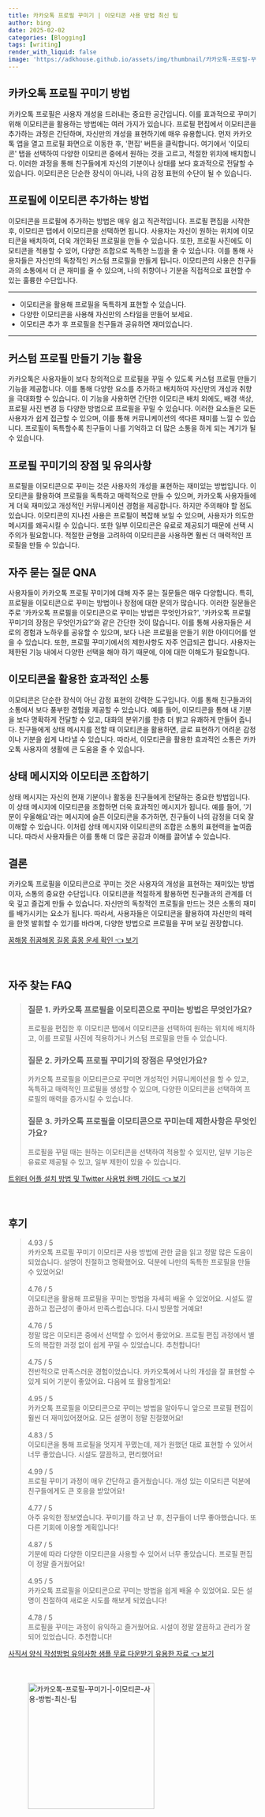 ```yaml
---
title: 카카오톡 프로필 꾸미기 | 이모티콘 사용 방법 최신 팁
author: bing
date: 2025-02-02
categories: [Blogging]
tags: [writing]
render_with_liquid: false
image: 'https://adkhouse.github.io/assets/img/thumbnail/카카오톡-프로필-꾸미기-|-이모티콘-사용-방법-최신-팁.webp'
---
```



<h2 id='카카오톡 프로필 꾸미기 방법'>카카오톡 프로필 꾸미기 방법</h2>

<p>카카오톡 프로필은 사용자 개성을 드러내는 중요한 공간입니다. 이를 효과적으로 꾸미기 위해 이모티콘을 활용하는 방법에는 여러 가지가 있습니다. 프로필 편집에서 이모티콘을 추가하는 과정은 간단하며, 자신만의 개성을 표현하기에 매우 유용합니다. 먼저 카카오톡 앱을 열고 프로필 화면으로 이동한 후, '편집' 버튼을 클릭합니다. 여기에서 '이모티콘' 탭을 선택하여 다양한 이모티콘 중에서 원하는 것을 고르고, 적절한 위치에 배치합니다. 이러한 과정을 통해 친구들에게 자신의 기분이나 상태를 보다 효과적으로 전달할 수 있습니다. 이모티콘은 단순한 장식이 아니라, 나의 감정 표현의 수단이 될 수 있습니다.</p>

<h2 id='프로필에 이모티콘 추가하는 방법'>프로필에 이모티콘 추가하는 방법</h2>

<p>이모티콘을 프로필에 추가하는 방법은 매우 쉽고 직관적입니다. 프로필 편집을 시작한 후, 이모티콘 탭에서 이모티콘을 선택하면 됩니다. 사용자는 자신이 원하는 위치에 이모티콘을 배치하여, 더욱 개인화된 프로필을 만들 수 있습니다. 또한, 프로필 사진에도 이모티콘을 적용할 수 있어, 다양한 조합으로 독특한 느낌을 줄 수 있습니다. 이를 통해 사용자들은 자신만의 독창적인 커스텀 프로필을 만들게 됩니다. 이모티콘의 사용은 친구들과의 소통에서 더 큰 재미를 줄 수 있으며, 나의 취향이나 기분을 직접적으로 표현할 수 있는 훌륭한 수단입니다.</p>

<hr />

<ul>
    <li>이모티콘을 활용해 프로필을 독특하게 표현할 수 있습니다.</li>
    <li>다양한 이모티콘을 사용해 자신만의 스타일을 만들어 보세요.</li>
    <li>이모티콘 추가 후 프로필을 친구들과 공유하면 재미있습니다.</li>
</ul>

<hr />

<h2 id='커스텀 프로필 만들기 기능 활용'>커스텀 프로필 만들기 기능 활용</h2>

<p>카카오톡은 사용자들이 보다 창의적으로 프로필을 꾸밀 수 있도록 커스텀 프로필 만들기 기능을 제공합니다. 이를 통해 다양한 요소를 추가하고 배치하여 자신만의 개성과 취향을 극대화할 수 있습니다. 이 기능을 사용하면 간단한 이모티콘 배치 외에도, 배경 색상, 프로필 사진 변경 등 다양한 방법으로 프로필을 꾸밀 수 있습니다. 이러한 요소들은 모든 사용자가 쉽게 접근할 수 있으며, 이를 통해 커뮤니케이션의 색다른 재미를 느낄 수 있습니다. 프로필이 독특할수록 친구들이 나를 기억하고 더 많은 소통을 하게 되는 계기가 될 수 있습니다.</p>

<h2 id='프로필 꾸미기의 장점 및 유의사항'>프로필 꾸미기의 장점 및 유의사항</h2>

<p>프로필을 이모티콘으로 꾸미는 것은 사용자의 개성을 표현하는 재미있는 방법입니다. 이모티콘을 활용하여 프로필을 독특하고 매력적으로 만들 수 있으며, 카카오톡 사용자들에게 더욱 재미있고 개성적인 커뮤니케이션 경험을 제공합니다. 하지만 주의해야 할 점도 있습니다. 이모티콘의 지나친 사용은 프로필이 복잡해 보일 수 있으며, 사용자가 의도한 메시지를 왜곡시킬 수 있습니다. 또한 일부 이모티콘은 유료로 제공되기 때문에 선택 시 주의가 필요합니다. 적절한 균형을 고려하여 이모티콘을 사용하면 훨씬 더 매력적인 프로필을 만들 수 있습니다.</p>

<h2 id='자주 묻는 질문 QNA'>자주 묻는 질문 QNA</h2>

<p>사용자들이 카카오톡 프로필 꾸미기에 대해 자주 묻는 질문들은 매우 다양합니다. 특히, 프로필을 이모티콘으로 꾸미는 방법이나 장점에 대한 문의가 많습니다. 이러한 질문들은 주로 '카카오톡 프로필을 이모티콘으로 꾸미는 방법은 무엇인가요?', '카카오톡 프로필 꾸미기의 장점은 무엇인가요?'와 같은 간단한 것이 많습니다. 이를 통해 사용자들은 서로의 경험과 노하우를 공유할 수 있으며, 보다 나은 프로필을 만들기 위한 아이디어를 얻을 수 있습니다. 또한, 프로필 꾸미기에서의 제한사항도 자주 언급되곤 합니다. 사용자는 제한된 기능 내에서 다양한 선택을 해야 하기 때문에, 이에 대한 이해도가 필요합니다.</p>

<h2 id='이모티콘을 활용한 효과적인 소통'>이모티콘을 활용한 효과적인 소통</h2>

<p>이모티콘은 단순한 장식이 아닌 감정 표현의 강력한 도구입니다. 이를 통해 친구들과의 소통에서 보다 풍부한 경험을 제공할 수 있습니다. 예를 들어, 이모티콘을 통해 내 기분을 보다 명확하게 전달할 수 있고, 대화의 분위기를 한층 더 밝고 유쾌하게 만들어 줍니다. 친구들에게 상태 메시지를 전할 때 이모티콘을 활용하면, 글로 표현하기 어려운 감정이나 기분을 쉽게 나타낼 수 있습니다. 따라서, 이모티콘을 활용한 효과적인 소통은 카카오톡 사용자의 생활에 큰 도움을 줄 수 있습니다.</p>

<h2 id='상태 메시지와 이모티콘 조합하기'>상태 메시지와 이모티콘 조합하기</h2>

<p>상태 메시지는 자신의 현재 기분이나 활동을 친구들에게 전달하는 중요한 방법입니다. 이 상태 메시지에 이모티콘을 조합하면 더욱 효과적인 메시지가 됩니다. 예를 들어, '기분이 우울해요'라는 메시지에 슬픈 이모티콘을 추가하면, 친구들이 나의 감정을 더욱 잘 이해할 수 있습니다. 이처럼 상태 메시지와 이모티콘의 조합은 소통의 표현력을 높여줍니다. 따라서 사용자들은 이를 통해 더 많은 공감과 이해를 끌어낼 수 있습니다.</p>

<h2 id='결론'>결론</h2>

<p>카카오톡 프로필을 이모티콘으로 꾸미는 것은 사용자의 개성을 표현하는 재미있는 방법이자, 소통의 중요한 수단입니다. 이모티콘을 적절하게 활용하면 친구들과의 관계를 더욱 깊고 즐겁게 만들 수 있습니다. 자신만의 독창적인 프로필을 만드는 것은 소통의 재미를 배가시키는 요소가 됩니다. 따라서, 사용자들은 이모티콘을 활용하여 자신만의 매력을 한껏 발휘할 수 있기를 바라며, 다양한 방법으로 프로필을 꾸며 보길 권장합니다.</p>


<p><a class="click-button" title="꿈해몽 쥐꿈해몽 길몽 흉몽 운세 확인" href="https://adkhouse.github.io/posts/%EA%BF%88%ED%95%B4%EB%AA%BD-%EC%A5%90%EA%BF%88%ED%95%B4%EB%AA%BD-%EA%B8%B8%EB%AA%BD-%ED%9D%89%EB%AA%BD-%EC%9A%B4%EC%84%B8-%ED%99%95%EC%9D%B8/" rel="dofollow">꿈해몽 쥐꿈해몽 길몽 흉몽 운세 확인 👈 보기</a></p><br>
<h2 id='자주_찾는_FAQ'>자주 찾는 FAQ</h2>
<div itemscope="" itemtype="https://schema.org/FAQPage"> 
<blockquote> 
<div itemscope="" itemprop="mainEntity" itemtype="https://schema.org/Question"> 
<h3 itemprop="name">질문 1. 카카오톡 프로필을 이모티콘으로 꾸미는 방법은 무엇인가요?</h3> 
<div itemscope="" itemprop="acceptedAnswer" itemtype="https://schema.org/Answer"> 
<span itemprop="text"> 
<p>프로필을 편집한 후 이모티콘 탭에서 이모티콘을 선택하여 원하는 위치에 배치하고, 이를 프로필 사진에 적용하거나 커스텀 프로필을 만들 수 있습니다.</p> 
</span> 
</div> 
</div> 
<div itemscope="" itemprop="mainEntity" itemtype="https://schema.org/Question"> 
<h3 itemprop="name">질문 2. 카카오톡 프로필 꾸미기의 장점은 무엇인가요?</h3> 
<div itemscope="" itemprop="acceptedAnswer" itemtype="https://schema.org/Answer"> 
<span itemprop="text"> 
<p>카카오톡 프로필을 이모티콘으로 꾸미면 개성적인 커뮤니케이션을 할 수 있고, 독특하고 매력적인 프로필을 생성할 수 있으며, 다양한 이모티콘을 선택하여 프로필의 매력을 증가시킬 수 있습니다.</p> 
</span> 
</div> 
</div> 
<div itemscope="" itemprop="mainEntity" itemtype="https://schema.org/Question"> 
<h3 itemprop="name">질문 3. 카카오톡 프로필을 이모티콘으로 꾸미는데 제한사항은 무엇인가요?</h3> 
<div itemscope="" itemprop="acceptedAnswer" itemtype="https://schema.org/Answer"> 
<span itemprop="text"> 
<p>프로필을 꾸밀 때는 원하는 이모티콘을 선택하여 적용할 수 있지만, 일부 기능은 유료로 제공될 수 있고, 일부 제한이 있을 수 있습니다.</p> 
</span> 
</div> 
</div> 
</blockquote> 
</div>
<p><a class="click-button" title="트위터 어플 설치 방법 및 Twitter 사용법 완벽 가이드" href="https://adkhouse.github.io/posts/%ED%8A%B8%EC%9C%84%ED%84%B0-%EC%96%B4%ED%94%8C-%EC%84%A4%EC%B9%98-%EB%B0%A9%EB%B2%95-%EB%B0%8F-Twitter-%EC%82%AC%EC%9A%A9%EB%B2%95-%EC%99%84%EB%B2%BD-%EA%B0%80%EC%9D%B4%EB%93%9C/" rel="dofollow">트위터 어플 설치 방법 및 Twitter 사용법 완벽 가이드 👈 보기</a></p><br>
<h2 id='후기'>후기</h2>
<div itemscope itemtype="https://schema.org/Product">
  <blockquote>
  <div itemprop="review" itemscope itemtype="https://schema.org/Review">
      <div itemprop="reviewRating" itemscope itemtype="https://schema.org/Rating"> <span itemprop="ratingValue">4.93</span> / <span itemprop="bestRating">5</span> </div>
      <span itemprop="reviewBody">카카오톡 프로필 꾸미기 이모티콘 사용 방법에 관한 글을 읽고 정말 많은 도움이 되었습니다. 설명이 친절하고 명확했어요. 덕분에 나만의 독특한 프로필을 만들 수 있었어요!</span>
  </div>
  <br>
  <div itemprop="review" itemscope itemtype="https://schema.org/Review">
      <div itemprop="reviewRating" itemscope itemtype="https://schema.org/Rating"> <span itemprop="ratingValue">4.76</span> / <span itemprop="bestRating">5</span> </div>
      <span itemprop="reviewBody">이모티콘을 활용해 프로필을 꾸미는 방법을 자세히 배울 수 있었어요. 시설도 깔끔하고 접근성이 좋아서 만족스럽습니다. 다시 방문할 거예요!</span>
  </div>
  <br>
  <div itemprop="review" itemscope itemtype="https://schema.org/Review">
      <div itemprop="reviewRating" itemscope itemtype="https://schema.org/Rating"> <span itemprop="ratingValue">4.76</span> / <span itemprop="bestRating">5</span> </div>
      <span itemprop="reviewBody">정말 많은 이모티콘 중에서 선택할 수 있어서 좋았어요. 프로필 편집 과정에서 별도의 복잡한 과정 없이 쉽게 꾸밀 수 있었습니다. 추천합니다!</span>
  </div>
  <br>
  <div itemprop="review" itemscope itemtype="https://schema.org/Review">
      <div itemprop="reviewRating" itemscope itemtype="https://schema.org/Rating"> <span itemprop="ratingValue">4.75</span> / <span itemprop="bestRating">5</span> </div>
      <span itemprop="reviewBody">전반적으로 만족스러운 경험이었습니다. 카카오톡에서 나의 개성을 잘 표현할 수 있게 되어 기분이 좋았어요. 다음에 또 활용할게요!</span>
  </div>
  <br>
  <div itemprop="review" itemscope itemtype="https://schema.org/Review">
      <div itemprop="reviewRating" itemscope itemtype="https://schema.org/Rating"> <span itemprop="ratingValue">4.95</span> / <span itemprop="bestRating">5</span> </div>
      <span itemprop="reviewBody">카카오톡 프로필을 이모티콘으로 꾸미는 방법을 알아두니 앞으로 프로필 편집이 훨씬 더 재미있어졌어요. 모든 설명이 정말 친절했어요!</span>
  </div>
  <br>
  <div itemprop="review" itemscope itemtype="https://schema.org/Review">
      <div itemprop="reviewRating" itemscope itemtype="https://schema.org/Rating"> <span itemprop="ratingValue">4.83</span> / <span itemprop="bestRating">5</span> </div>
      <span itemprop="reviewBody">이모티콘을 통해 프로필을 멋지게 꾸몄는데, 제가 원했던 대로 표현할 수 있어서 너무 좋았습니다. 시설도 깔끔하고, 편리했어요!</span>
  </div>
  <br>
  <div itemprop="review" itemscope itemtype="https://schema.org/Review">
      <div itemprop="reviewRating" itemscope itemtype="https://schema.org/Rating"> <span itemprop="ratingValue">4.99</span> / <span itemprop="bestRating">5</span> </div>
      <span itemprop="reviewBody">프로필 꾸미기 과정이 매우 간단하고 즐거웠습니다. 개성 있는 이모티콘 덕분에 친구들에게도 큰 호응을 받았어요!</span>
  </div>
  <br>
  <div itemprop="review" itemscope itemtype="https://schema.org/Review">
      <div itemprop="reviewRating" itemscope itemtype="https://schema.org/Rating"> <span itemprop="ratingValue">4.77</span> / <span itemprop="bestRating">5</span> </div>
      <span itemprop="reviewBody">아주 유익한 정보였습니다. 꾸미기를 하고 난 후, 친구들이 너무 좋아했습니다. 또 다른 기회에 이용할 계획입니다!</span>
  </div>
  <br>
  <div itemprop="review" itemscope itemtype="https://schema.org/Review">
      <div itemprop="reviewRating" itemscope itemtype="https://schema.org/Rating"> <span itemprop="ratingValue">4.87</span> / <span itemprop="bestRating">5</span> </div>
      <span itemprop="reviewBody">기분에 따라 다양한 이모티콘을 사용할 수 있어서 너무 좋았습니다. 프로필 편집이 정말 즐거웠어요!</span>
  </div>
  <br>
  <div itemprop="review" itemscope itemtype="https://schema.org/Review">
      <div itemprop="reviewRating" itemscope itemtype="https://schema.org/Rating"> <span itemprop="ratingValue">4.95</span> / <span itemprop="bestRating">5</span> </div>
      <span itemprop="reviewBody">카카오톡 프로필을 이모티콘으로 꾸미는 방법을 쉽게 배울 수 있었어요. 모든 설명이 친절하여 새로운 시도를 해보게 되었습니다!</span>
  </div>
  <br>
  <div itemprop="review" itemscope itemtype="https://schema.org/Review">
      <div itemprop="reviewRating" itemscope itemtype="https://schema.org/Rating"> <span itemprop="ratingValue">4.78</span> / <span itemprop="bestRating">5</span> </div>
      <span itemprop="reviewBody">프로필을 꾸미는 과정이 유익하고 즐거웠어요. 시설이 정말 깔끔하고 관리가 잘 되어 있었습니다. 추천합니다!</span>
  </div>
  </blockquote>
</div>
<p><a class="click-button" title="사직서 양식 작성방법 유의사항 샘플 무료 다운받기 유용한 자료" href="https://adkhouse.github.io/posts/%EC%82%AC%EC%A7%81%EC%84%9C-%EC%96%91%EC%8B%9D-%EC%9E%91%EC%84%B1%EB%B0%A9%EB%B2%95-%EC%9C%A0%EC%9D%98%EC%82%AC%ED%95%AD-%EC%83%98%ED%94%8C-%EB%AC%B4%EB%A3%8C-%EB%8B%A4%EC%9A%B4%EB%B0%9B%EA%B8%B0-%EC%9C%A0%EC%9A%A9%ED%95%9C-%EC%9E%90%EB%A3%8C/" rel="dofollow">사직서 양식 작성방법 유의사항 샘플 무료 다운받기 유용한 자료 👈 보기</a></p><br>
<figure class="image"><img src="https://adkhouse.github.io/assets/img/thumbnail/카카오톡-프로필-꾸미기-|-이모티콘-사용-방법-최신-팁.webp" alt="카카오톡-프로필-꾸미기-|-이모티콘-사용-방법-최신-팁" width="256" height="256"></figure>